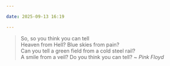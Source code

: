 ```yaml
---

date: 2025-09-13 16:19

---
```


> So, so you think you can tell  
> Heaven from Hell? Blue skies from pain?  
> Can you tell a green field from a cold steel rail?  
> A smile from a veil? Do you think you can tell? ~ _Pink Floyd_
